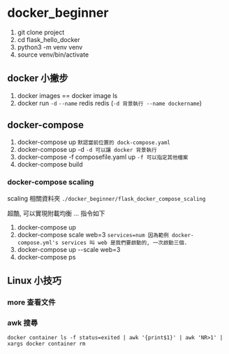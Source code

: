 # docker_beginner

1. git clone project
2. cd flask_hello_docker
3. python3 -m venv venv
4. source venv/bin/activate

## docker 小撇步

1. docker images == docker image ls
2. docker run `-d` `--name` redis redis (`-d 背景執行 --name dockername`)

## docker-compose

1. docker-compose up `默認當前位置的 dock-compose.yaml`
2. docker-compose up -d `-d 可以讓 docker 背景執行`
3. docker-compose -f composefile.yaml up `-f 可以指定其他檔案`
4. docker-compose build

### docker-compose scaling

scaling 相關資料夾 `./docker_beginner/flask_docker_compose_scaling`

超酷, 可以實現附載均衡 ... 指令如下

1. docker-compose up
2. docker-compose scale web=3 `services=num 因為範例 docker-compose.yml's services 叫 web 是我們要啟動的, 一次啟動三個.`
3. docker-compose up --scale web=3
4. docker-compose ps

## Linux 小技巧

### more 查看文件

### awk 搜尋

```
docker container ls -f status=exited | awk '{print$1}' | awk 'NR>1' | xargs docker container rm
```
